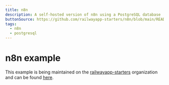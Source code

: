 ```yaml
---
title: n8n
description: A self-hosted version of n8n using a PostgreSQL database
buttonSource: https://github.com/railwayapp-starters/n8n/blob/main/README.md
tags:
  - n8n
  - postgresql
---
```


# n8n example

This example is being maintained on the [railwayapp-starters](https://github.com/railwayapp-starters) organization and can be found [here](https://github.com/railwayapp-starters/n8n).
